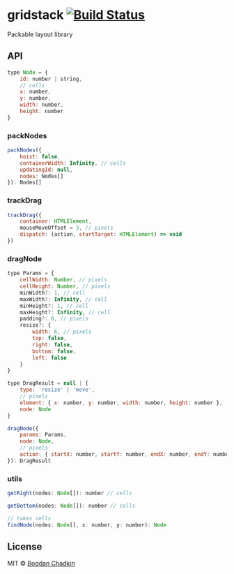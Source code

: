 # gridstack [![Build Status][travis-img]][travis]

[travis-img]: https://travis-ci.org/TrySound/gridstack.svg
[travis]: https://travis-ci.org/TrySound/gridstack

Packable layout library

## API

```js
type Node = {
    id: number | string,
    // cells
    x: number,
    y: number,
    width: number,
    height: number
}
```

### packNodes

```js
packNodes({
    hoist: false,
    containerWidth: Infinity, // cells
    updatingId: null,
    nodes: Nodes[]
}): Nodes[]
```

### trackDrag

```js
trackDrag({
    container: HTMLElement,
    mouseMoveOffset = 3, // pixels
    dispatch: (action, startTarget: HTMLElement) => void
})
```

### dragNode

```js
type Params = {
    cellWidth: Number, // pixels
    cellHeight: Number, // pixels
    minWidth?: 1, // cell
    maxWidth?: Infinity, // cell
    minHeight?: 1, // cell
    maxHeight?: Infinity, // cell
    padding?: 0, // pixels
    resize?: {
        width: 6, // pixels
        top: false,
        right: false,
        bottom: false,
        left: false
    }
}
```

```js
type DragResult = null | {
    type: 'resize' | 'move',
    // pixels
    element: { x: number, y: number, width: number, height: number },
    node: Node
}
```

```js
dragNode({
    params: Params,
    node: Node,
    // pixels
    action: { startX: number, startY: number, endX: number, endY: number }
}): DragResult
```

### utils

```js
getRight(nodes: Node[]): number // cells

getBottom(nodes: Node[]): number // cells

// takes cells
findNode(nodes: Node[], x: number, y: number): Node
```

## License

MIT © [Bogdan Chadkin](mailto:trysound@yandex.ru)
